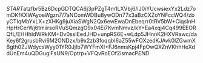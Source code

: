 $START$atzfbr5Bz6DcpGDTQCA6j3pPZgT4m1LXVbj6/iJ0iYUcwsiexYx2Ldz7omDKfKXWAyoeWgzn7/7aNComWDBu8ywODn77x3aBzCXZoYNFccWQ4/zbyCTIqMbYxLX+zXHKg9juXiaSWgN2Qx6ewEwaDnEbeqrr0tRV5bW+CiqsInHHpHrCerWj6tmiirsoRVuSQmzgG9x04Ei7KvmNmvz/kY+Ea4xqj4Cq499EEORQfL/EHHhIdWRkKM+Dv0ssIEedJHD+unpRS6E+wLdp5JHnnK2HXVRawc/daKey6f2grusbRvi6M2ONDzx/b9x2zb3foqqbI6aZ55wFOXzedKJAvk0lZGwmXBgth0ZJWdycsWyy01YR0JjIb7WYFmXI+FJ6nmsKpj4FpOwQXZnVKhhHeXddUnEm4uQDGuglFsUN9/Optrp+VFQvRoEOf2ismacP$END$